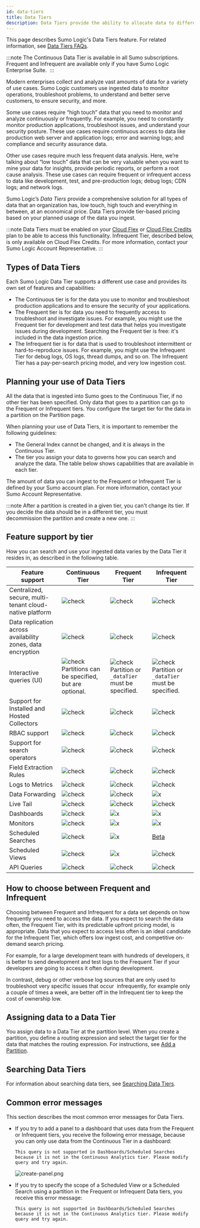 ```yaml
---
id: data-tiers
title: Data Tiers
description: Data Tiers provide the ability to allocate data to different storage tiers based on frequency of access - Continuous, Frequent, and Infrequent.
---
```



This page describes Sumo Logic's Data Tiers feature. For related information, see [Data Tiers FAQs](data-tiers-faqs.md).

:::note
The Continuous Data Tier is available in all Sumo subscriptions. Frequent and Infrequent are available only if you have Sumo Logic Enterprise Suite. 
:::

Modern enterprises collect and analyze vast amounts of data for a variety of use cases. Sumo Logic customers use ingested data to monitor operations, troubleshoot problems, to understand and better serve customers, to ensure security, and more. 

Some use cases require “high touch” data that you need to monitor and analyze continuously or frequently. For example, you need to constantly monitor production applications, troubleshoot issues, and understand your security posture. These use cases require continuous access to data like production web server and application logs; error and warning logs; and compliance and security assurance data.

Other use cases require much less frequent data analysis. Here, we’re talking about “low touch” data that can be very valuable when you want to mine your data for insights, provide periodic reports, or perform a root cause analysis. These use cases can require frequent or infrequent access to data like development, test, and pre-production logs; debug logs; CDN logs; and network logs.

Sumo Logic’s *Data Tiers* provide a comprehensive solution for all types of data that an organization has, low touch, high touch and everything in between, at an economical price. Data Tiers provide tier-based pricing based on your planned usage of the data you ingest. 

:::note
Data Tiers must be enabled on your [Cloud Flex](docs/manage/manage-subscription/cloud-flex-accounts.md) or [Cloud Flex Credits](docs/manage/manage-subscription/cloud-flex-credits-accounts.md) plan to be able to access this functionality. Infrequent Tier, described below, is only available on Cloud Flex Credits. For more information, contact your Sumo Logic Account Representative.
:::

## Types of Data Tiers 

Each Sumo Logic Data Tier supports a different use case and provides its own set of features and capabilities: 

* The Continuous tier is for the data you use to monitor and troubleshoot production applications and to ensure the security of your applications. 
* The Frequent tier is for data you need to frequently access to troubleshoot and investigate issues. For example, you might use the Frequent tier for development and test data that helps you investigate issues during development. Searching the Frequent tier is free: it's included in the data ingestion price.
* The Infrequent tier is for data that is used to troubleshoot intermittent or hard-to-reproduce issues. For example, you might use the Infrequent Tier for debug logs, OS logs, thread dumps, and so on. The Infrequent Tier has a pay-per-search pricing model, and very low ingestion cost.   

## Planning your use of Data Tiers 

All the data that is ingested into Sumo goes to the Continuous Tier, if no other tier has been specified. Only data that goes to a partition can go to the Frequent or Infrequent tiers. You configure the target tier for the data in a partition on the Partition page.

When planning your use of Data Tiers, it is important to remember the following guidelines:

* The General Index cannot be changed, and it is always in the Continuous Tier.
* The tier you assign your data to governs how you can search and analyze the data. The table below shows capabilities that are available in each tier. 

The amount of data you can ingest to the Frequent or Infrequent Tier is defined by your Sumo account plan. For more information, contact your Sumo Account Representative.

:::note
After a partition is created in a given tier, you can't change its tier. If you decide the data should be in a different tier, you must decommission the partition and create a new one.
:::

## Feature support by tier

How you can search and use your ingested data varies by the Data Tier it resides in, as described in the following table. 

| Feature support | Continuous Tier | Frequent Tier | Infrequent Tier |
| -- | -- | -- | -- |
| Centralized, secure, multi-tenant cloud-native platform | ![check](/img/reuse/check.png) |![check](/img/reuse/check.png) |![check](/img/reuse/check.png) |
| Data replication across availability zones, data encryption | ![check](/img/reuse/check.png) |![check](/img/reuse/check.png) |![check](/img/reuse/check.png) |
| Interactive queries (UI) | ![check](/img/reuse/check.png)<br/>Partitions can be specified, but are optional. |![check](/img/reuse/check.png)<br/>Partition or `_dataTier` must be specified. |![check](/img/reuse/check.png)<br/>Partition or `_dataTier` must be specified. |
| Support for Installed and Hosted Collectors | ![check](/img/reuse/check.png) |![check](/img/reuse/check.png) |![check](/img/reuse/check.png) |
| RBAC support | ![check](/img/reuse/check.png) |![check](/img/reuse/check.png) |![check](/img/reuse/check.png) |
| Support for search operators | ![check](/img/reuse/check.png) |![check](/img/reuse/check.png) |![check](/img/reuse/check.png) |
| Field Extraction Rules | ![check](/img/reuse/check.png) |![check](/img/reuse/check.png) |![check](/img/reuse/check.png) |
| Logs to Metrics | ![check](/img/reuse/check.png) |![check](/img/reuse/check.png) |![check](/img/reuse/check.png) |
| Data Forwarding | ![check](/img/reuse/check.png) |![check](/img/reuse/check.png) |![x](/img/reuse/x.png) |
| Live Tail | ![check](/img/reuse/check.png) |![check](/img/reuse/check.png) |![check](/img/reuse/check.png) |
| Dashboards | ![check](/img/reuse/check.png) |![x](/img/reuse/x.png) |![x](/img/reuse/x.png) |
| Monitors | ![check](/img/reuse/check.png) |![x](/img/reuse/x.png) |![x](/img/reuse/x.png) |
| Scheduled Searches | ![check](/img/reuse/check.png) |![x](/img/reuse/x.png) | [Beta](/docs/manage/partitions-and-data-tiers/infrequent-tier-search) |
| Scheduled Views | ![check](/img/reuse/check.png) |![x](/img/reuse/x.png) |![check](/img/reuse/x.png) |
| API Queries |  ![check](/img/reuse/check.png) |![check](/img/reuse/check.png) |![check](/img/reuse/check.png)


## How to choose between Frequent and Infrequent 

Choosing between Frequent and Infrequent for a data set depends on how frequently you need to access the data. If you expect to search the data often, the Frequent Tier, with its predictable upfront pricing model, is appropriate. Data that you expect to access less often is an ideal candidate for the Infrequent Tier, which offers low ingest cost, and competitive on-demand search pricing.

For example, for a large development team with hundreds of developers, it is better to send development and test logs to the Frequent Tier if your developers are going to access it often during development. 

In contrast, debug or other verbose log sources that are only used to troubleshoot very specific issues that occur  infrequently, for example only a couple of times a week, are better off in the Infrequent tier to keep the cost of ownership low.  

## Assigning data to a Data Tier

You assign data to a Data Tier at the partition level. When you create a partition, you define a routing expression and select the target tier for the data that matches the routing expression. For instructions, see [Add a Partition](docs/manage/partitions-and-data-tiers/create-edit-partition.md).

## Searching Data Tiers 

For information about searching data tiers, see [Searching Data Tiers](searching-data-tiers.md).

## Common error messages

This section describes the most common error messages for Data Tiers.

* If you try to add a panel to a dashboard that uses data from the Frequent or Infrequent tiers, you receive the following error message, because you can only use data from the Continuous Tier in a dashboard:

    ```
    This query is not supported in Dashboards/Scheduled Searches because it is not in the Continuous Analytics tier. Please modify query and try again.
    ```

    ![create-panel.png](/img/partitions-and-data-tiers/no-dashboard-support.png)    

* If you try to specify the scope of a Scheduled View or a Scheduled Search using a partition in the Frequent or Infrequent Data tiers, you receive this error message:

    ```
    This query is not supported in Dashboards/Scheduled Searches because it is not in the Continuous Analytics tier. Please modify query and try again.
    ```
